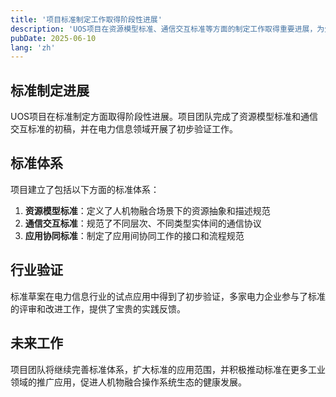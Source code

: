 ```yaml
---
title: '项目标准制定工作取得阶段性进展'
description: 'UOS项目在资源模型标准、通信交互标准等方面的制定工作取得重要进展，为生态建设奠定基础。'
pubDate: 2025-06-10
lang: 'zh'
---
```


## 标准制定进展

UOS项目在标准制定方面取得阶段性进展。项目团队完成了资源模型标准和通信交互标准的初稿，并在电力信息领域开展了初步验证工作。

## 标准体系

项目建立了包括以下方面的标准体系：

1. **资源模型标准**：定义了人机物融合场景下的资源抽象和描述规范
2. **通信交互标准**：规范了不同层次、不同类型实体间的通信协议
3. **应用协同标准**：制定了应用间协同工作的接口和流程规范

## 行业验证

标准草案在电力信息行业的试点应用中得到了初步验证，多家电力企业参与了标准的评审和改进工作，提供了宝贵的实践反馈。

## 未来工作

项目团队将继续完善标准体系，扩大标准的应用范围，并积极推动标准在更多工业领域的推广应用，促进人机物融合操作系统生态的健康发展。

